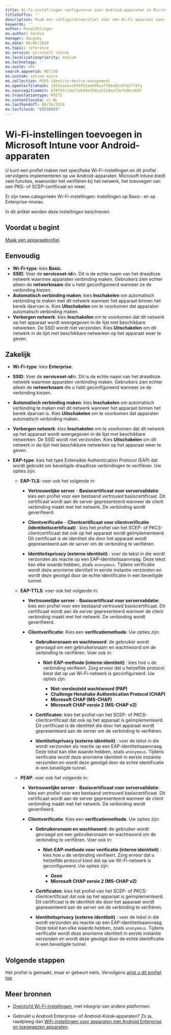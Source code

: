 ```yaml
---
title: Wi-Fi-instellingen configureren voor Android-apparaten in Microsoft Intune - Azure | Microsoft Docs
titleSuffix: ''
description: Maak een configuratieprofiel voor een Wi-Fi-apparaat voor Android of voeg er een toe. Zie de verschillende instellingen, zoals voor het toevoegen van certificaten, voor het kiezen van een EAP-type en het selecteren van een verificatiemethode in Microsoft Intune.
keywords: ''
author: MandiOhlinger
ms.author: mandia
manager: dougeby
ms.date: 08/06/2019
ms.topic: reference
ms.service: microsoft-intune
ms.localizationpriority: medium
ms.technology: ''
ms.suite: ems
search.appverid: MET150
ms.custom: intune-azure
ms.collection: M365-identity-device-management
ms.openlocfilehash: 1d341aeace950f62ae699aa7760a65c0fd2f74fa
ms.sourcegitcommit: b78793ccbef2a644a759ca3110ea73e7ed6ceb8f
ms.translationtype: MTE75
ms.contentlocale: nl-NL
ms.lasthandoff: 08/16/2019
ms.locfileid: "69550059"
---
```

# <a name="add-wi-fi-settings-for-devices-running-android-in-microsoft-intune"></a>Wi-Fi-instellingen toevoegen in Microsoft Intune voor Android-apparaten

U kunt een profiel maken met specifieke Wi-Fi-instellingen en dit profiel vervolgens implementeren op uw Android-apparaten. Microsoft Intune biedt veel functies, waaronder het verifiëren bij het netwerk, het toevoegen van een PKS- of SCEP-certificaat en meer.

Er zijn twee categorieën Wi-Fi-instellingen: instellingen op Basic- en op Enterprise-niveau.

In dit artikel worden deze instellingen beschreven.

## <a name="before-you-begin"></a>Voordat u begint

[Maak een apparaatprofiel](device-profile-create.md).

## <a name="basic"></a>Eenvoudig

- **Wi-Fi-type**: kies **Basic**.
- **SSID**: Voer de **serviceset-id**in. Dit is de echte naam van het draadloze netwerk waarmee apparaten verbinding maken. Gebruikers zien echter alleen de **netwerknaam** die u hebt geconfigureerd wanneer ze de verbinding kiezen.
- **Automatisch verbinding maken**: kies **Inschakelen** om automatisch verbinding te maken met dit netwerk wanneer het apparaat binnen het bereik daarvan is. Kies **Uitschakelen** om te voorkomen dat apparaten automatisch verbinding maken.
- **Verborgen netwerk**: kies **Inschakelen** om te voorkomen dat dit netwerk op het apparaat wordt weergegeven in de lijst met beschikbare netwerken. De SSID wordt niet verzonden. Kies **Uitschakelen** om dit netwerk in de lijst met beschikbare netwerken op het apparaat weer te geven.

## <a name="enterprise"></a>Zakelijk

- **Wi-Fi-type**: kies **Enterprise**.
- **SSID**: Voer de **serviceset-id**in. Dit is de echte naam van het draadloze netwerk waarmee apparaten verbinding maken. Gebruikers zien echter alleen de **netwerknaam** die u hebt geconfigureerd wanneer ze de verbinding kiezen.
- **Automatisch verbinding maken**: kies **Inschakelen** om automatisch verbinding te maken met dit netwerk wanneer het apparaat binnen het bereik daarvan is. Kies **Uitschakelen** om te voorkomen dat apparaten automatisch verbinding maken.
- **Verborgen netwerk**: kies **Inschakelen** om te voorkomen dat dit netwerk op het apparaat wordt weergegeven in de lijst met beschikbare netwerken. De SSID wordt niet verzonden. Kies **Uitschakelen** om dit netwerk in de lijst met beschikbare netwerken op het apparaat weer te geven.
- **EAP-type**: kies het type Extensible Authentication Protocol (EAP) dat wordt gebruikt om beveiligde draadloze verbindingen te verifiëren. Uw opties zijn: 

  - **EAP-TLS**: voer ook het volgende in:

    - **Vertrouwelijke server** - **Basiscertificaat voor servervalidatie**: kies een profiel voor een bestaand vertrouwd basiscertificaat. Dit certificaat wordt aan de server gepresenteerd wanneer de client verbinding maakt met het netwerk. De verbinding wordt geverifieerd.

    - **Clientverificatie** - **Clientcertificaat voor clientverificatie (identiteitscertificaat)** : kies het profiel van het SCEP- of PKCS-clientcertificaat dat ook op het apparaat wordt geïmplementeerd. Dit certificaat is de identiteit die door het apparaat wordt gepresenteerd aan de server om de verbinding te verifiëren.

    - **Identiteitsprivacy (externe identiteit)** : voer de tekst in die wordt verzonden als reactie op een EAP-identiteitsaanvraag. Deze tekst kan elke waarde hebben, zoals `anonymous`. Tijdens verificatie wordt deze anonieme identiteit in eerste instantie verzonden en wordt deze gevolgd door de echte identificatie in een beveiligde tunnel.

  - **EAP-TTLS**: voer ook het volgende in:

    - **Vertrouwelijke server** - **Basiscertificaat voor servervalidatie**: kies een profiel voor een bestaand vertrouwd basiscertificaat. Dit certificaat wordt aan de server gepresenteerd wanneer de client verbinding maakt met het netwerk. De verbinding wordt geverifieerd.

    - **Clientverificatie**: Kies een **verificatiemethode**. Uw opties zijn:

      - **Gebruikersnaam en wachtwoord**: de gebruiker wordt gevraagd om een gebruikersnaam en wachtwoord om de verbinding te verifiëren. Voer ook in:
        - **Niet-EAP-methode (interne identiteit)** : kies hoe u de verbinding verifieert. Zorg ervoor dat u hetzelfde protocol kiest dat op uw Wi-Fi-netwerk is geconfigureerd. Uw opties zijn:

          - **Niet-versleuteld wachtwoord (PAP)**
          - **Challenge Henshake Authentication Protocol (CHAP)**
          - **Microsoft CHAP (MS-CHAP)**
          - **Microsoft CHAP versie 2 (MS-CHAP v2)**

      - **Certificaten**: kies het profiel van het SCEP- of PKCS-clientcertificaat dat ook op het apparaat is geïmplementeerd. Dit certificaat is de identiteit die door het apparaat wordt gepresenteerd aan de server om de verbinding te verifiëren.

      - **Identiteitsprivacy (externe identiteit)** : voer de tekst in die wordt verzonden als reactie op een EAP-identiteitsaanvraag. Deze tekst kan elke waarde hebben, zoals `anonymous`. Tijdens verificatie wordt deze anonieme identiteit in eerste instantie verzonden en wordt deze gevolgd door de echte identificatie in een beveiligde tunnel.

  - **PEAP**: voer ook het volgende in:

    - **Vertrouwelijke server** - **Basiscertificaat voor servervalidatie**: kies een profiel voor een bestaand vertrouwd basiscertificaat. Dit certificaat wordt aan de server gepresenteerd wanneer de client verbinding maakt met het netwerk. De verbinding wordt geverifieerd.

    - **Clientverificatie**: Kies een **verificatiemethode**. Uw opties zijn:

      - **Gebruikersnaam en wachtwoord**: de gebruiker wordt gevraagd om een gebruikersnaam en wachtwoord om de verbinding te verifiëren. Voer ook in:
        - **Niet-EAP-methode voor verificatie (interne identiteit)** : kies hoe u de verbinding verifieert. Zorg ervoor dat u hetzelfde protocol kiest dat op uw Wi-Fi-netwerk is geconfigureerd. Uw opties zijn:

          - **Geen**
          - **Microsoft CHAP versie 2 (MS-CHAP v2)**

      - **Certificaten**: kies het profiel van het SCEP- of PKCS-clientcertificaat dat ook op het apparaat is geïmplementeerd. Dit certificaat is de identiteit die door het apparaat wordt gepresenteerd aan de server om de verbinding te verifiëren.

      - **Identiteitsprivacy (externe identiteit)** : voer de tekst in die wordt verzonden als reactie op een EAP-identiteitsaanvraag. Deze tekst kan elke waarde hebben, zoals `anonymous`. Tijdens verificatie wordt deze anonieme identiteit in eerste instantie verzonden en wordt deze gevolgd door de echte identificatie in een beveiligde tunnel.

## <a name="next-steps"></a>Volgende stappen

Het profiel is gemaakt, maar er gebeurt niets. Vervolgens [wijst u dit profiel toe](device-profile-assign.md).

## <a name="more-resources"></a>Meer bronnen

- [Overzicht Wi-Fi-instellingen](wi-fi-settings-configure.md), met inbegrip van andere platformen.

- Gebruikt u Android Enterprise- of Android-Kiosk-apparaten? Zo ja, raadpleeg dan [Wifi-instellingen voor apparaten met Android Enterprise en toegewezen apparaten](wi-fi-settings-android-enterprise.md).
